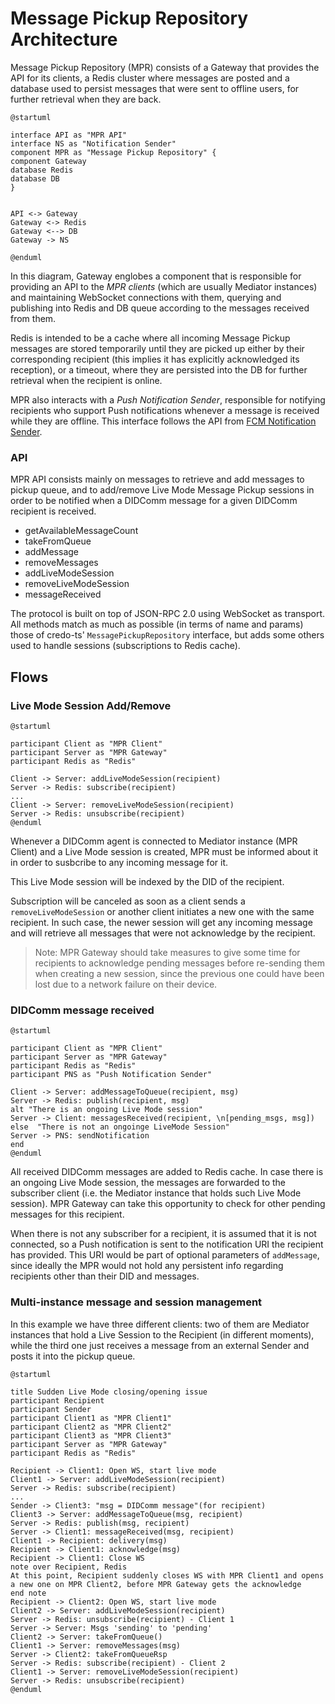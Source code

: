# Message Pickup Repository Architecture

Message Pickup Repository (MPR) consists of a Gateway that provides the API for its clients, a Redis cluster where messages are posted and a database used to persist messages that were sent to offline users, for further retrieval when they are back.  

```plantuml
@startuml

interface API as "MPR API"
interface NS as "Notification Sender"
component MPR as "Message Pickup Repository" {
component Gateway
database Redis
database DB
}


API <-> Gateway
Gateway <-> Redis
Gateway <--> DB
Gateway -> NS

@enduml
```

In this diagram, Gateway englobes a component that is responsible for providing an API to the _MPR clients_ (which are usually Mediator instances) and maintaining WebSocket connections with them, querying and publishing into Redis and DB queue according to the messages received from them.

Redis is intended to be a cache where all incoming Message Pickup messages are stored temporarily until they are picked up either by their corresponding recipient (this implies it has explicitly acknowledged its reception), or a timeout, where they are persisted into the DB for further retrieval when the recipient is online.

MPR also interacts with a _Push Notification Sender_, responsible for notifying recipients who support Push notifications whenever a message is received while they are offline. This interface follows the API from [FCM Notification Sender](https://github.com/2060-io/fcm-notification-sender).

### API

MPR API consists mainly on messages to retrieve and add messages to pickup queue, and to add/remove Live Mode Message Pickup sessions in order to be notified when a DIDComm message for a given DIDComm recipient is received. 

- getAvailableMessageCount
- takeFromQueue
- addMessage
- removeMessages
- addLiveModeSession
- removeLiveModeSession
- messageReceived

The protocol is built on top of JSON-RPC 2.0 using WebSocket as transport. All methods match as much as possible (in terms of name and params) those of credo-ts' `MessagePickupRepository` interface, but adds some others used to handle sessions (subscriptions to Redis cache).


## Flows

### Live Mode Session Add/Remove

```plantuml
@startuml

participant Client as "MPR Client"
participant Server as "MPR Gateway"
participant Redis as "Redis"

Client -> Server: addLiveModeSession(recipient)
Server -> Redis: subscribe(recipient)
...
Client -> Server: removeLiveModeSession(recipient)
Server -> Redis: unsubscribe(recipient)
@enduml
```


Whenever a DIDComm agent is connected to Mediator instance (MPR Client) and a Live Mode session is created, MPR must be informed about it in order to susbcribe to any incoming message for it. 

This Live Mode session will be indexed by the DID of the recipient.

Subscription will be canceled as soon as a client sends a `removeLiveModeSession` or another client initiates a new one with the same recipient. In such case, the newer session will get any incoming message and will retrieve all messages that were not acknowledge by the recipient.

> Note: MPR Gateway should take measures to give some time for recipients to acknowledge pending messages before re-sending them when creating a new session, since the previous one could have been lost due to a network failure on their device.

### DIDComm message received

```plantuml
@startuml

participant Client as "MPR Client"
participant Server as "MPR Gateway"
participant Redis as "Redis"
participant PNS as "Push Notification Sender"

Client -> Server: addMessageToQueue(recipient, msg)
Server -> Redis: publish(recipient, msg)
alt "There is an ongoing Live Mode session"
Server -> Client: messagesReceived(recipient, \n[pending_msgs, msg])
else  "There is not an ongoinge LiveMode Session"
Server -> PNS: sendNotification
end 
@enduml
```

All received DIDComm messages are added to Redis cache. In case there is an ongoing Live Mode session, the messages are forwarded to the subscriber client (i.e. the Mediator instance that holds such Live Mode session). MPR Gateway can take this opportunity to check for other pending messages for this recipient.

When there is not any subscriber for a recipient, it is assumed that it is not connected, so a Push notification is sent to the notification URI the recipient has provided. This URI would be part of optional parameters of `addMessage`, since ideally the MPR would not hold any persistent info regarding recipients other than their DID and messages.

### Multi-instance message and session management

In this example we have three different clients: two of them are Mediator instances that hold a Live Session to the Recipient (in different moments), while the third one just receives a message from an external Sender and posts it into the pickup queue.

```plantuml
@startuml
 
title Sudden Live Mode closing/opening issue
participant Recipient
participant Sender
participant Client1 as "MPR Client1"
participant Client2 as "MPR Client2"
participant Client3 as "MPR Client3"
participant Server as "MPR Gateway"
participant Redis as "Redis"

Recipient -> Client1: Open WS, start live mode
Client1 -> Server: addLiveModeSession(recipient)
Server -> Redis: subscribe(recipient)
...
Sender -> Client3: "msg = DIDComm message"(for recipient)
Client3 -> Server: addMessageToQueue(msg, recipient)
Server -> Redis: publish(msg, recipient)
Server -> Client1: messageReceived(msg, recipient)
Client1 -> Recipient: delivery(msg)
Recipient -> Client1: acknowledge(msg)
Recipient -> Client1: Close WS
note over Recipient, Redis
At this point, Recipient suddenly closes WS with MPR Client1 and opens a new one on MPR Client2, before MPR Gateway gets the acknowledge
end note
Recipient -> Client2: Open WS, start live mode
Client2 -> Server: addLiveModeSession(recipient)
Server -> Redis: unsubscribe(recipient) - Client 1
Server -> Server: Msgs 'sending' to 'pending'
Client2 -> Server: takeFromQueue()
Client1 -> Server: removeMessages(msg)
Server -> Client2: takeFromQueueRsp
Server -> Redis: subscribe(recipient) - Client 2
Client1 -> Server: removeLiveModeSession(recipient)
Server -> Redis: unsubscribe(recipient)
@enduml
```